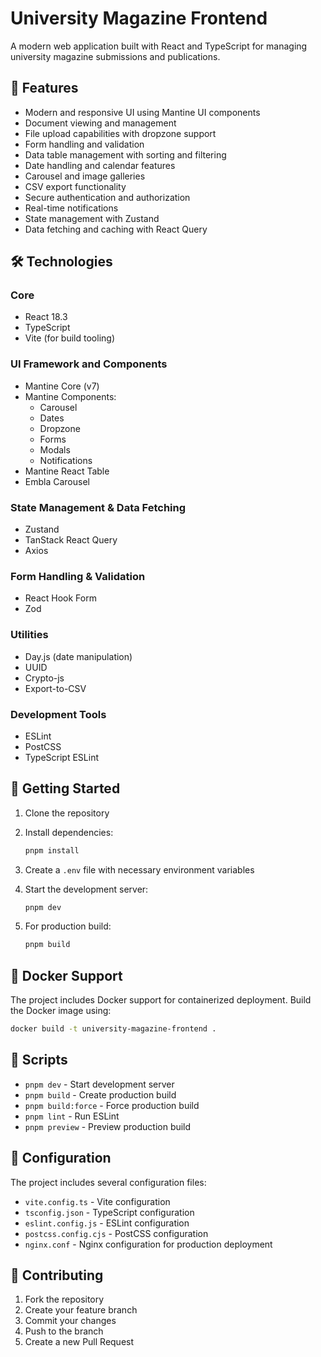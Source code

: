 # University Magazine Frontend

A modern web application built with React and TypeScript for managing university magazine submissions and publications.

## 🚀 Features

- Modern and responsive UI using Mantine UI components
- Document viewing and management
- File upload capabilities with dropzone support
- Form handling and validation
- Data table management with sorting and filtering
- Date handling and calendar features
- Carousel and image galleries
- CSV export functionality
- Secure authentication and authorization
- Real-time notifications
- State management with Zustand
- Data fetching and caching with React Query

## 🛠️ Technologies

### Core

- React 18.3
- TypeScript
- Vite (for build tooling)

### UI Framework and Components

- Mantine Core (v7)
- Mantine Components:
  - Carousel
  - Dates
  - Dropzone
  - Forms
  - Modals
  - Notifications
- Mantine React Table
- Embla Carousel

### State Management & Data Fetching

- Zustand
- TanStack React Query
- Axios

### Form Handling & Validation

- React Hook Form
- Zod

### Utilities

- Day.js (date manipulation)
- UUID
- Crypto-js
- Export-to-CSV

### Development Tools

- ESLint
- PostCSS
- TypeScript ESLint

## 🚦 Getting Started

1. Clone the repository
2. Install dependencies:

   ```bash
   pnpm install
   ```

3. Create a `.env` file with necessary environment variables

4. Start the development server:

   ```bash
   pnpm dev
   ```

5. For production build:
   ```bash
   pnpm build
   ```

## 🐳 Docker Support

The project includes Docker support for containerized deployment. Build the Docker image using:

```bash
docker build -t university-magazine-frontend .
```

## 📝 Scripts

- `pnpm dev` - Start development server
- `pnpm build` - Create production build
- `pnpm build:force` - Force production build
- `pnpm lint` - Run ESLint
- `pnpm preview` - Preview production build

## 🔧 Configuration

The project includes several configuration files:

- `vite.config.ts` - Vite configuration
- `tsconfig.json` - TypeScript configuration
- `eslint.config.js` - ESLint configuration
- `postcss.config.cjs` - PostCSS configuration
- `nginx.conf` - Nginx configuration for production deployment

## 🤝 Contributing

1. Fork the repository
2. Create your feature branch
3. Commit your changes
4. Push to the branch
5. Create a new Pull Request
